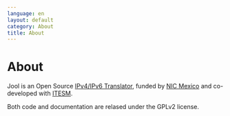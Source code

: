 ```yaml
---
language: en
layout: default
category: About
title: About
---
```


# About

Jool is an Open Source [IPv4/IPv6 Translator](intro-xlat.html), funded by <a href="http://nicmexico.mx/" target="_blank">NIC Mexico</a> and co-developed with <a href="http://www.itesm.mx/" target="_blank">ITESM</a>.

Both code and documentation are relased under the GPLv2 license.


